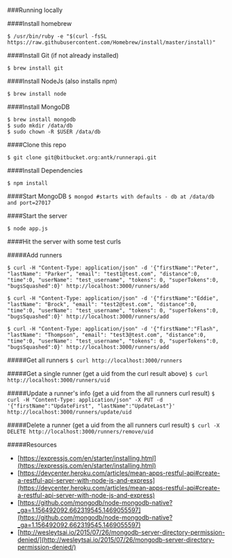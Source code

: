 ###Running locally

####Install homebrew

`$ /usr/bin/ruby -e "$(curl -fsSL https://raw.githubusercontent.com/Homebrew/install/master/install)"`

####Install Git (if not already installed)

`$ brew install git`

####Install NodeJs (also installs npm)

`$ brew install node`

####Install MongoDB
```
$ brew install mongodb
$ sudo mkdir /data/db
$ sudo chown -R $USER /data/db
```

####Clone this repo

`$ git clone git@bitbucket.org:antk/runnerapi.git`

####Install Dependencies

`$ npm install`

####Start MongoDB
`$ mongod #starts with defaults - db at /data/db and port=27017`

####Start the server

`$ node app.js`

####Hit the server with some test curls

#####Add runners
```
$ curl -H "Content-Type: application/json" -d '{"firstName":"Peter", "lastName": "Parker", "email": "test1@test.com", "distance":0, "time":0, "userName": "test_username", "tokens": 0, "superTokens":0, "bugsSquashed":0}' http://localhost:3000/runners/add

$ curl -H "Content-Type: application/json" -d '{"firstName":"Eddie", "lastName": "Brock", "email": "test2@test.com", "distance":0, "time":0, "userName": "test_username", "tokens": 0, "superTokens":0, "bugsSquashed":0}' http://localhost:3000/runners/add

$ curl -H "Content-Type: application/json" -d '{"firstName":"Flash", "lastName": "Thompson", "email": "test3@test.com", "distance":0, "time":0, "userName": "test_username", "tokens": 0, "superTokens":0, "bugsSquashed":0}' http://localhost:3000/runners/add
```

#####Get all runners
`$ curl http://localhost:3000/runners`

#####Get a single runner (get a uid from the curl result above)
`$ curl http://localhost:3000/runners/uid`

#####Update a runner's info (get a uid from the all runners curl result)
`$ curl -H "Content-Type: application/json" -X PUT -d '{"firstName":"UpdateFirst", "lastName":"UpdateLast"}' http://localhost:3000/runners/update/uid`

#####Delete a runner (get a uid from the all runners curl result)
`$ curl -X DELETE http://localhost:3000/runners/remove/uid`


#####Resources
* [https://expressjs.com/en/starter/installing.html](https://expressjs.com/en/starter/installing.html)
* [https://devcenter.heroku.com/articles/mean-apps-restful-api#create-a-restful-api-server-with-node-js-and-express](https://devcenter.heroku.com/articles/mean-apps-restful-api#create-a-restful-api-server-with-node-js-and-express)
* [https://github.com/mongodb/node-mongodb-native?_ga=1.156492092.662319545.1469055597](https://github.com/mongodb/node-mongodb-native?_ga=1.156492092.662319545.1469055597)
* [http://wesleytsai.io/2015/07/26/mongodb-server-directory-permission-denied/](http://wesleytsai.io/2015/07/26/mongodb-server-directory-permission-denied/)